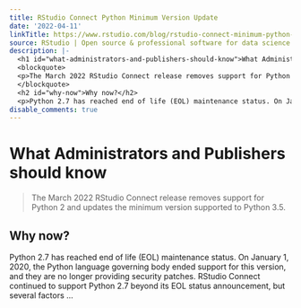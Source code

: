 ```yaml
---
title: RStudio Connect Python Minimum Version Update
date: '2022-04-11'
linkTitle: https://www.rstudio.com/blog/rstudio-connect-minimum-python-version-update/
source: RStudio | Open source & professional software for data science teams on RStudio
description: |-
  <h1 id="what-administrators-and-publishers-should-know">What Administrators and Publishers should know</h1>
  <blockquote>
  <p>The March 2022 RStudio Connect release removes support for Python 2 and updates the minimum version supported to Python 3.5.</p>
  </blockquote>
  <h2 id="why-now">Why now?</h2>
  <p>Python 2.7 has reached end of life (EOL) maintenance status. On January 1, 2020, the Python language governing body ended support for this version, and they are no longer providing security patches. RStudio Connect continued to support Python 2.7 beyond its EOL status announcement, but several factors ...
disable_comments: true
---
```

<h1 id="what-administrators-and-publishers-should-know">What Administrators and Publishers should know</h1>
<blockquote>
<p>The March 2022 RStudio Connect release removes support for Python 2 and updates the minimum version supported to Python 3.5.</p>
</blockquote>
<h2 id="why-now">Why now?</h2>
<p>Python 2.7 has reached end of life (EOL) maintenance status. On January 1, 2020, the Python language governing body ended support for this version, and they are no longer providing security patches. RStudio Connect continued to support Python 2.7 beyond its EOL status announcement, but several factors ...